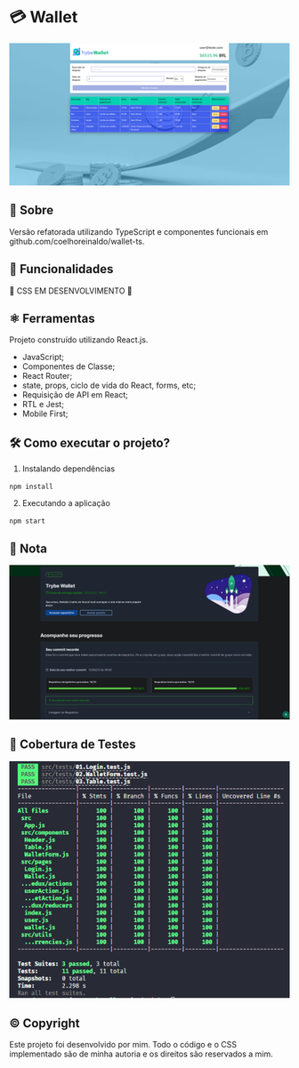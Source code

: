 # 💳 Wallet
<img src='/app.png' alt='aplicativo' >

## 📘 Sobre

Versão refatorada utilizando TypeScript e componentes funcionais em github.com/coelhoreinaldo/wallet-ts.

## 🧩 Funcionalidades

<!-- - Visualizar os planetas de Star Wars retornados pela API.
- Procurar um planeta pelo nome.
- Filtrar por população, período orbital, diâmetro, período de rotação e superfície da água.
- Adicionar mais de um filtro e removê-lo ao clicar no botão de deletar ao lado.
- Remover todos os filtros ao clicar no botão de remover filtros.
- Ordenar de maneira decrescente ou crescente.
 -->
🚧 CSS EM DESENVOLVIMENTO 🚧

## ⚛️ Ferramentas

Projeto construído utilizando React.js.

- JavaScript;
- Componentes de Classe;
- React Router;
- state, props, ciclo de vida do React, forms, etc;
- Requisição de API em React;
- RTL e Jest;
- Mobile First;

## 🛠️ Como executar o projeto?

1. Instalando dependências

`npm install`

2. Executando a aplicação

`npm start`

## 📝 Nota

<img src='/grade.png' alt='100% de aprovação no projeto' />

## 🧪 Cobertura de Testes

<img src='/coverage.png' alt='100% em cobertura de códigos' >

## ©️ Copyright

Este projeto foi desenvolvido por mim. Todo o código e o CSS implementado são de minha autoria e os direitos são reservados a mim.
